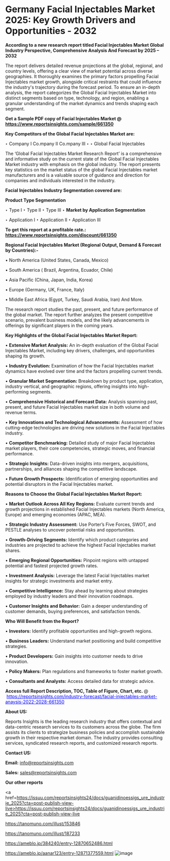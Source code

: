# Germany Facial Injectables Market 2025: Key Growth Drivers and Opportunities - 2032

<strong>According to a new research report titled Facial Injectables Market Global Industry Perspective, Comprehensive Analysis And Forecast by 2025 – 2032</strong>

The report delivers detailed revenue projections at the global, regional, and country levels, offering a clear view of market potential across diverse geographies. It thoroughly examines the primary factors propelling Facial Injectables market growth, alongside critical restraints that could influence the industry's trajectory during the forecast period. To ensure an in-depth analysis, the report categorizes the Global Facial Injectables Market into distinct segments based on type, technology, and region, enabling a granular understanding of the market dynamics and trends shaping each segment.

<strong>Get a Sample PDF copy of Facial Injectables Market </strong><strong>@<a href=https://www.reportsinsights.com/sample/661350 style=color:#0000ff;> https://www.reportsinsights.com/sample/661350</a></strong></font>

<strong>Key Competitors of the Global Facial Injectables Market are:</strong>

‣ Company I Co.mpany II Co.mpany III
‣ 
‣ Global Facial Injectables

The ‘Global Facial Injectables Market Research Report’ is a comprehensive and informative study on the current state of the Global Facial Injectables Market industry with emphasis on the global industry. The report presents key statistics on the market status of the global Facial Injectables market manufacturers and is a valuable source of guidance and direction for companies and individuals interested in the industry.

<strong>Facial Injectables Industry Segmentation covered are:</strong>

<strong>Product Type Segmentation</strong>

‣ Type I
‣ Type II
‣ Type III
‣ 
<strong>Market by Application Segmentation</strong>

‣ Application I
‣ Application II 
‣ Application III

<strong>To get this report at a profitable rate.: <a href=https://www.reportsinsights.com/discount/661350 style=color:#0000ff;>https://www.reportsinsights.com/discount/661350</a></strong></font>

<strong>Regional Facial Injectables Market (Regional Output, Demand &amp; Forecast by Countries):-</strong>

• North America (United States, Canada, Mexico)

• South America ( Brazil, Argentina, Ecuador, Chile)

• Asia Pacific (China, Japan, India, Korea)

• Europe (Germany, UK, France, Italy)

• Middle East Africa (Egypt, Turkey, Saudi Arabia, Iran) And More.

The research report studies the past, present, and future performance of the global market. The report further analyzes the present competitive scenario, prevalent business models, and the likely advancements in offerings by significant players in the coming years.

<strong>Key Highlights of the Global Facial Injectables Market Report:</strong>

• <strong>Extensive Market Analysis:</strong> An in-depth evaluation of the Global Facial Injectables Market, including key drivers, challenges, and opportunities shaping its growth.

• <strong>Industry Evolution:</strong> Examination of how the Facial Injectables market dynamics have evolved over time and the factors propelling current trends.

• <strong>Granular Market Segmentation:</strong> Breakdown by product type, application, industry vertical, and geographic regions, offering insights into high-performing segments.

• <strong>Comprehensive Historical and Forecast Data:</strong> Analysis spanning past, present, and future Facial Injectables market size in both volume and revenue terms.

• <strong>Key Innovations and Technological Advancements:</strong> Assessment of how cutting-edge technologies are driving new solutions in the Facial Injectables industry.

• <strong>Competitor Benchmarking:</strong> Detailed study of major Facial Injectables market players, their core competencies, strategic moves, and financial performance.

• <strong>Strategic Insights:</strong> Data-driven insights into mergers, acquisitions, partnerships, and alliances shaping the competitive landscape.

• <strong>Future Growth Prospects:</strong> Identification of emerging opportunities and potential disruptors in the Facial Injectables market.

<strong>Reasons to Choose the Global Facial Injectables Market Report:</strong>

• <strong>Market Outlook Across All Key Regions:</strong> Evaluate current trends and growth projections in established Facial Injectables markets (North America, Europe) and emerging economies (APAC, MEA).

• <strong>Strategic Industry Assessment:</strong> Use Porter’s Five Forces, SWOT, and PESTLE analyses to uncover potential risks and opportunities.

• <strong>Growth-Driving Segments:</strong> Identify which product categories and industries are projected to achieve the highest Facial Injectables market shares.

• <strong>Emerging Regional Opportunities:</strong> Pinpoint regions with untapped potential and fastest projected growth rates.

• <strong>Investment Analysis:</strong> Leverage the latest Facial Injectables market insights for strategic investments and market entry.

• <strong>Competitive Intelligence:</strong> Stay ahead by learning about strategies employed by industry leaders and their innovation roadmaps.

• <strong>Customer Insights and Behavior:</strong> Gain a deeper understanding of customer demands, buying preferences, and satisfaction trends.

<strong>Who Will Benefit from the Report?</strong>

• <strong>Investors:</strong> Identify profitable opportunities and high-growth regions.

• <strong>Business Leaders:</strong> Understand market positioning and build competitive strategies.

• <strong>Product Developers:</strong> Gain insights into customer needs to drive innovation.

• <strong>Policy Makers:</strong> Plan regulations and frameworks to foster market growth.

• <strong>Consultants and Analysts:</strong> Access detailed data for strategic advice.
</ul>
<strong>Access full Report Description, TOC, Table of Figure, Chart, etc. </strong>@  <a href=https://reportsinsights.com/industry-forecast/facial-injectables-market-anaysis-2022-2028-661350 style=color:#0000ff;>https://reportsinsights.com/industry-forecast/facial-injectables-market-anaysis-2022-2028-661350</a></font>

<strong><strong>About US</strong>:</strong>

Reports Insights is the leading research industry that offers contextual and data-centric research services to its customers across the globe. The firm assists its clients to strategize business policies and accomplish sustainable growth in their respective market domain. The industry provides consulting services, syndicated research reports, and customized research reports.

<strong>Contact US:</strong>

<p class=""""><b>Email:</b> <a href=mailto:info@reportsinsights.com>info@reportsinsights.com</a></p>
<p class=""""><b>Sales:</b> <a href=mailto:sales@reportsinsights.com>sales@reportsinsights.com</a></p>

<strong>Our other reports</strong>

<a href=https://issuu.com/reportsinsights24/docs/guanidinoessigs_ure_industrie_2025?cta=post-publish-view-live>https://issuu.com/reportsinsights24/docs/guanidinoessigs_ure_industrie_2025?cta=post-publish-view-live</a>

<a href=https://tanomuno.com/illust/153846>https://tanomuno.com/illust/153846</a>

<a href=https://tanomuno.com/illust/187233>https://tanomuno.com/illust/187233</a>

<a href=https://ameblo.jp/384240/entry-12870652486.html>https://ameblo.jp/384240/entry-12870652486.html</a>

<a href=https://ameblo.jp/aanar123/entry-12871377559.html>https://ameblo.jp/aanar123/entry-12871377559.html</a>
![image](https://github.com/user-attachments/assets/f6731317-4a20-4642-ae5d-00b42ce4ac48)
